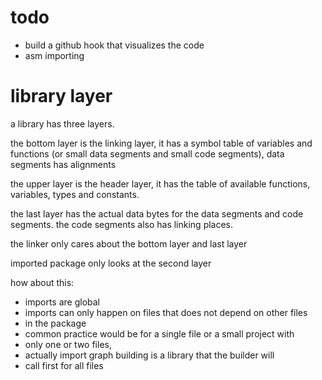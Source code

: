 # todo

- build a github hook that visualizes the code
- asm importing

# library layer

a library has three layers.

the bottom layer is the linking layer, it has a symbol table of variables
and functions (or small data segments and small code segments), data segments
has alignments

the upper layer is the header layer, it has the table of available functions,
variables, types and constants.

the last layer has the actual data bytes for the data segments and code segments.
the code segments also has linking places.

the linker only cares about the bottom layer and last layer

imported package only looks at the second layer

how about this:
- imports are global
- imports can only happen on files that does not depend on other files
- in the package
- common practice would be for a single file or a small project with
- only one or two files,
- actually import graph building is a library that the builder will
- call first for all files
